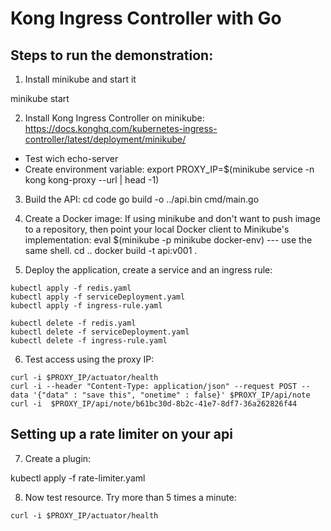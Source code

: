 # Kong Ingress Controller with Go

## Steps to run the demonstration:

1. Install minikube and start it

minikube start

2. Install Kong Ingress Controller on minikube: https://docs.konghq.com/kubernetes-ingress-controller/latest/deployment/minikube/
- Test wich echo-server
- Create environment variable: export PROXY_IP=$(minikube service -n kong kong-proxy --url | head -1)

3. Build the API: 
cd code
go build -o ../api.bin cmd/main.go

4. Create a Docker image: 
If using minikube and don't want to push image to a repository, then point your local Docker client to Minikube's implementation: eval $(minikube -p minikube docker-env) --- use the same shell.
cd ..
docker build -t api:v001 .

5. Deploy the application, create a service and an ingress rule: 
```
kubectl apply -f redis.yaml
kubectl apply -f serviceDeployment.yaml
kubectl apply -f ingress-rule.yaml

kubectl delete -f redis.yaml
kubectl delete -f serviceDeployment.yaml
kubectl delete -f ingress-rule.yaml
```

6. Test access using the proxy IP: 
```
curl -i $PROXY_IP/actuator/health
curl -i --header "Content-Type: application/json" --request POST --data '{"data" : "save this", "onetime" : false}' $PROXY_IP/api/note
curl -i  $PROXY_IP/api/note/b61bc30d-8b2c-41e7-8df7-36a262826f44

```

## Setting up a rate limiter on your api

7. Create a plugin: 

kubectl apply -f rate-limiter.yaml

8. Now test resource. Try more than 5 times a minute: 
```
curl -i $PROXY_IP/actuator/health
```


